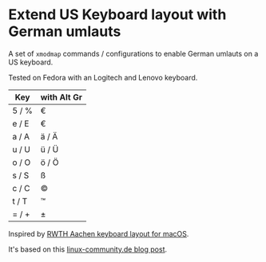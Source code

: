 # Extend US Keyboard layout with German umlauts

A set of `xmodmap` commands / configurations to enable German umlauts on a US keyboard.

Tested on Fedora with an Logitech and Lenovo keyboard.

| Key   | with Alt Gr |
| ----- | ----------- |
| 5 / % | €           |
| e / E | €           |
| a / A | ä / Ä       |
| u / U | ü / Ü       |
| o / O | ö / Ö       |
| s / S | ß           |
| c / C | ©           |
| t / T | ™           |
| = / + | ±           |

Inspired by [RWTH Aachen keyboard layout for macOS](https://hci.rwth-aachen.de/usgermankeyboard).

It's based on this [linux-community.de blog post](https://www.linux-community.de/ausgaben/linuxuser/2002/11/xmodmap-bringt-umlaute-auf-us-tastaturen/).


